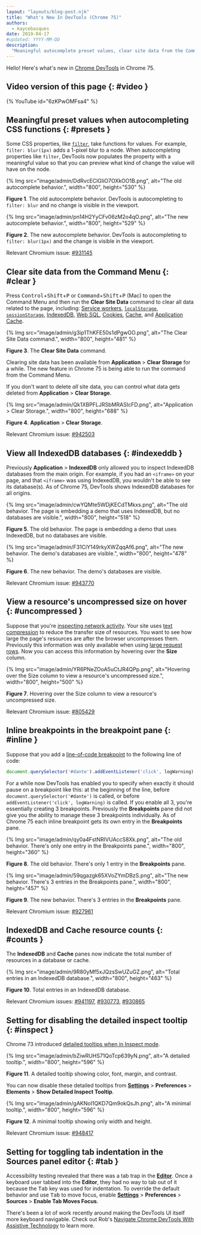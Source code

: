 ```yaml
---
layout: "layouts/blog-post.njk"
title: "What's New In DevTools (Chrome 75)"
authors:
  - kaycebasques
date: 2019-04-17
#updated: YYYY-MM-DD
description:
  "Meaningful autocomplete preset values, clear site data from the Command Menu, and more."
---
```


Hello! Here's what's new in [Chrome DevTools][1] in Chrome 75.

## Video version of this page {: #video }

{% YouTube id="6zKPwOMFsa4" %}

## Meaningful preset values when autocompleting CSS functions {: #presets }

Some CSS properties, like [`filter`][2], take functions for values. For example, `filter: blur(1px)`
adds a 1-pixel blur to a node. When autocompleting properties like `filter`, DevTools now populates
the property with a meaningful value so that you can preview what kind of change the value will have
on the node.

{% Img src="image/admin/DdRvcEClGIiO7OXkOO1B.png", alt="The old autocomplete behavior.", width="800", height="530" %}

**Figure 1**. The old autocomplete behavior. DevTools is autocompleting to `filter: blur` and no
change is visible in the viewport.

{% Img src="image/admin/pn14H2YyCFv06zM2o4qO.png", alt="The new autocomplete behavior.", width="800", height="529" %}

**Figure 2**. The new autocomplete behavior. DevTools is autocompleting to `filter: blur(1px)` and
the change is visible in the viewport.

Relevant Chromium issue: [#931145][3]

## Clear site data from the Command Menu {: #clear }

Press <kbd>Control</kbd>+<kbd>Shift</kbd>+<kbd>P</kbd> or
<kbd>Command</kbd>+<kbd>Shift</kbd>+<kbd>P</kbd> (Mac) to open the Command Menu and then run the
**Clear Site Data** command to clear all data related to the page, including: [Service workers][4],
[`localStorage`][5], [`sessionStorage`][6], [IndexedDB][7], [Web SQL][8], [Cookies][9], [Cache][10],
and [Application Cache][11].

{% Img src="image/admin/g3ip1ThKFE50s1dPgwGO.png", alt="The Clear Site Data command.", width="800", height="481" %}

**Figure 3**. The **Clear Site Data** command.

Clearing site data has been available from **Application** > **Clear Storage** for a while. The new
feature in Chrome 75 is being able to run the command from the Command Menu.

If you don't want to delete _all_ site data, you can control what data gets deleted from
**Application** > **Clear Storage**.

{% Img src="image/admin/Qk1XBPFLJRSbMRASIcFD.png", alt="Application > Clear Storage.", width="800", height="688" %}

**Figure 4**. **Application** > **Clear Storage**.

Relevant Chromium issue: [#942503][12]

## View all IndexedDB databases {: #indexeddb }

Previously **Application** > **IndexedDB** only allowed you to inspect IndexedDB databases from the
main origin. For example, if you had an `<iframe>` on your page, and that `<iframe>` was using
IndexedDB, you wouldn't be able to see its database(s). As of Chrome 75, DevTools shows IndexedDB
databases for all origins.

{% Img src="image/admin/cwYQMte5WDjKECdTMkxs.png", alt="The old behavior. The page is embedding a demo that uses IndexedDB, but no databases are visible.", width="800", height="518" %}

**Figure 5**. The old behavior. The page is embedding a demo that uses IndexedDB, but no databases
are visible.

{% Img src="image/admin/F31CiY149rkyXWZqqAf6.png", alt="The new behavior. The demo's databases are visible.", width="800", height="478" %}

**Figure 6**. The new behavior. The demo's databases are visible.

Relevant Chromium issue: [#943770][13]

## View a resource's uncompressed size on hover {: #uncompressed }

Suppose that you're [inspecting network activity][14]. Your site uses [text compression][15] to
reduce the transfer size of resources. You want to see how large the page's resources are after the
browser uncompresses them. Previously this information was only available when using [large request
rows][16]. Now you can access this information by hovering over the **Size** column.

{% Img src="image/admin/YR6PNeZOoA5uCtJR4QPp.png", alt="Hovering over the Size column to view a resource's uncompressed size.", width="800", height="500" %}

**Figure 7**. Hovering over the Size column to view a resource's uncompressed size.

Relevant Chromium issue: [#805429][17]

## Inline breakpoints in the breakpoint pane {: #inline }

Suppose that you add a [line-of-code breakpoint][18] to the following line of code:

```js
document.querySelector('#dante').addEventListener('click', logWarning);
```

For a while now DevTools has enabled you to specify when exactly it should pause on a breakpoint
like this: at the beginning of the line, before `document.querySelector('#dante')` is called, or
before `addEventListener('click', logWarning)` is called. If you enable all 3, you're essentially
creating 3 breakpoints. Previously the **Breakpoints** pane did not give you the ability to manage
these 3 breakpoints individually. As of Chrome 75 each inline breakpoint gets its own entry in the
**Breakpoints** pane.

{% Img src="image/admin/qy0a4FstNRIVUAccS8Xk.png", alt="The old behavior. There's only one entry in the Breakpoints pane.", width="800", height="360" %}

**Figure 8**. The old behavior. There's only 1 entry in the **Breakpoints** pane.

{% Img src="image/admin/59qgazgk65XVoZYmDBzS.png", alt="The new behavior. There's 3 entries in the Breakpoints pane.", width="800", height="457" %}

**Figure 9**. The new behavior. There's 3 entries in the **Breakpoints** pane.

Relevant Chromium issue: [#927961][19]

## IndexedDB and Cache resource counts {: #counts }

The **IndexedDB** and **Cache** panes now indicate the total number of resources in a database or
cache.

{% Img src="image/admin/9R80yMf5xJQzsSwUZuGZ.png", alt="Total entries in an IndexedDB database.", width="800", height="463" %}

**Figure 10**. Total entries in an IndexedDB database.

Relevant Chromium issues: [#941197][20], [#930773][21], [#930865][22]

## Setting for disabling the detailed inspect tooltip {: #inspect }

Chrome 73 introduced [detailed tooltips when in Inspect mode][23].

{% Img src="image/admin/bZiwRUHS71QoTcp639yN.png", alt="A detailed tooltip.", width="800", height="596" %}

**Figure 11**. A detailed tooltip showing color, font, margin, and contrast.

You can now disable these detailed tooltips from [**Settings**][24] > **Preferences** >
**Elements** > **Show Detailed Inspect Tooltip**.

{% Img src="image/admin/gAKNoI1QKD7Qm9okQsJh.png", alt="A minimal tooltip.", width="800", height="596" %}

**Figure 12**. A minimal tooltip showing only width and height.

Relevant Chromium issue: [#948417][25]

## Setting for toggling tab indentation in the Sources panel editor {: #tab }

Accessibility testing revealed that there was a tab trap in the [**Editor**][26]. Once a keyboard
user tabbed into the **Editor**, they had no way to tab out of it because the <kbd>Tab</kbd> key was
used for indentation. To override the default behavior and use <kbd>Tab</kbd> to move focus, enable
[**Settings**][27] > **Preferences** > **Sources** > **Enable Tab Moves Focus**.

There's been a lot of work recently around making the DevTools UI itself more keyboard navigable.
Check out Rob's [Navigate Chrome DevTools With Assistive Technology][28] to learn more.

[1]: /docs/devtools
[2]: https://developer.mozilla.org/en-US/docs/Web/CSS/filter
[3]: https://crbug.com/931145
[4]: /web/ilt/pwa/introduction-to-service-worker
[5]: https://developer.mozilla.org/en-US/docs/Web/API/Window/localStorage
[6]: https://developer.mozilla.org/en-US/docs/Web/API/Window/sessionStorage
[7]: https://developer.mozilla.org/en-US/docs/Web/API/IndexedDB_API
[8]: https://www.w3.org/TR/webdatabase/
[9]: https://developer.mozilla.org/en-US/docs/Web/HTTP/Cookies
[10]: https://developer.mozilla.org/en-US/docs/Web/API/Cache
[11]: https://developer.mozilla.org/en-US/docs/Web/HTML/Using_the_application_cache
[12]: https://crbug.com/942503
[13]: https://crbug.com/943770
[14]: /docs/devtools/network
[15]: /web/tools/lighthouse/audits/text-compression
[16]: /docs/devtools/network/reference#uncompressed
[17]: https://crbug.com/805429
[18]: /docs/devtools/javascript/breakpoints#loc
[19]: https://crbug.com/927961
[20]: https://crbug.com/941197
[21]: https://crbug.com/930773
[22]: https://crbug.com/930865
[23]: /blog/new-in-devtools-73#inspect
[24]: /docs/devtools/customize/#settings
[25]: https://crbug.com/948417
[26]: /docs/devtools/sources#edit
[27]: /docs/devtools/customize/#settings
[28]: /docs/devtools/accessibility/navigation
